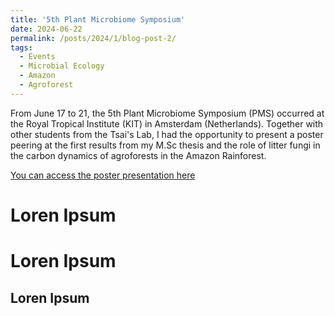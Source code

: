 ```yaml
---
title: '5th Plant Microbiome Symposium'
date: 2024-06-22
permalink: /posts/2024/1/blog-post-2/
tags:
  - Events
  - Microbial Ecology
  - Amazon
  - Agroforest
---
```


From June 17 to 21, the 5th Plant Microbiome Symposium (PMS) occurred at the Royal Tropical Institute (KIT) in Amsterdam (Netherlands). Together with other students from the Tsai's Lab,
I had the opportunity to present a poster peering at the first results from my M.Sc thesis and the role of litter fungi in the carbon dynamics of agroforests in the Amazon Rainforest.

[You can access the poster presentation here](https://guto-monteiro.com/conferences/2024-poster-1)


Loren Ipsum
======

Loren Ipsum
======

Loren Ipsum
------
